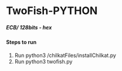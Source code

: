 # TwoFish-PYTHON

#####  ECB/ 128bits - hex

#### Steps to run
1. Run python3 /chilkatFiles/installChilkat.py
1. Run python3 twofish.py